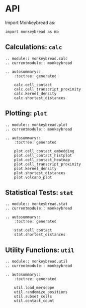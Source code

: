 # API

Import Monkeybread as:

```
import monkeybread as mb
```

## Calculations: `calc`

```{eval-rst}
.. module:: monkeybread.calc
.. currentmodule:: monkeybread

.. autosummary::
    :toctree: generated

    calc.cell_contact
    calc.cell_transcript_proximity
    calc.kernel_density
    calc.shortest_distances
```

## Plotting: `plot`

```{eval-rst}
.. module:: monkeybread.plot
.. currentmodule:: monkeybread

.. autosummary::
    :toctree: generated

    plot.cell_contact_embedding
    plot.cell_contact_histplot
    plot.cell_contact_heatmap
    plot.cell_transcript_proximity
    plot.kernel_density
    plot.shortest_distances
    plot.volcano_plot
```

## Statistical Tests: `stat`

```{eval-rst}
.. module:: monkeybread.stat
.. currentmodule:: monkeybread

.. autosummary::
    :toctree: generated

    stat.cell_contact
    stat.shortest_distances
```

## Utility Functions: `util`

```{eval-rst}
.. module:: monkeybread.util
.. currentmodule:: monkeybread

.. autosummary::
    :toctree: generated

    util.load_merscope
    util.randomize_positions
    util.subset_cells
    util.contact_count
```
